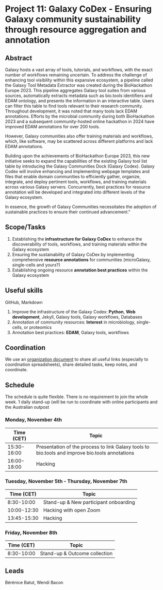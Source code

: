 # Project 11: Galaxy CoDex - Ensuring Galaxy community sustainability through resource aggregation and annotation

## Abstract

Galaxy hosts a vast array of tools, tutorials, and workflows, with the exact number of workflows remaining uncertain. To address the challenge of enhancing tool visibility within this expansive ecosystem, a pipeline called the Galaxy Tool Metadata Extractor was created during the BioHackathon Europe 2023. This pipeline aggregates Galaxy tool suites from various sources, automatically extracts metadata such as bio.tools identifiers and EDAM ontology, and presents the information in an interactive table. Users can filter this table to find tools relevant to their research community. Throughout development, it was noted that many tools lack EDAM annotations. Efforts by the microbial community during both BioHackathon 2023 and a subsequent community-hosted online hackathon in 2024 have improved EDAM annotations for over 200 tools.

However, Galaxy communities also offer training materials and workflows, which, like software, may be scattered across different platforms and lack EDAM annotations.

Building upon the achievements of BioHackathon Europe 2023, this new initiative seeks to expand the capabilities of the existing Galaxy tool list table by introducing the Galaxy Communities Dock (Galaxy Codex). Galaxy Codex will involve enhancing and implementing webpage templates and files that enable domain communities to efficiently gather, organize, integrate, and deploy pertinent tools, workflows, and training materials across various Galaxy servers. Concurrently, best practices for resource annotation will be developed and integrated into different levels of the Galaxy ecosystem.

In essence, the growth of Galaxy Communities necessitates the adoption of sustainable practices to ensure their continued advancement."

## Scope/Tasks

1. Establishing the **infrastructure for Galaxy CoDex** to enhance the discoverability of tools, workflows, and training materials within the Galaxy ecosystem
2. Ensuring the sustainability of Galaxy CoDex by implementing comprehensive **resource annotations** for communities (microGalaxy, single-cells and yours?)
3. Establishing ongoing resource **annotation best practices** within the Galaxy ecosystem

## Useful skills

GitHub, Markdown

1. Improve the infrastructure of the Galaxy Codex: **Python**, **Web development**, Jekyll, Galaxy tools, Galaxy workflows, Databases 
2. Annotation of community resources: **Interest** in microbiology, single-cells, or proteomics
3. Annotation best practices: **EDAM**, Galaxy tools, workflows

## Coordination

We use an [organization document](https://bit.ly/gxy-codex-bh-2024) to share all useful links (especially to coordination spreadsheets), share detailed tasks, keep notes, and coordinate. 

## Schedule
The schedule is quite flexible. There is no requirement to join the whole week. 1 daily stand-up (will be run to coordinate with online participants and the Australian outpost

### Monday, November 4th

Time (CET) | Topic
--- | ---
15:30-16:00 | Presentation of the process to link Galaxy tools to bio.tools and improve bio.tools annotations
16:00-18:00 | Hacking

### Tuesday, November 5th - Thursday, November 7th

Time (CET) | Topic
--- | ---
8:30-10:00 | Stand-up & New participant onboarding
10:00-12:30 | Hacking with open Zoom
13:45-15:30 | Hacking

### Friday, November 8th

Time (CET) | Topic
--- | ---
8:30-10:00 | Stand-up & Outcome collection

## Leads

Bérénice Batut, Wendi Bacon

